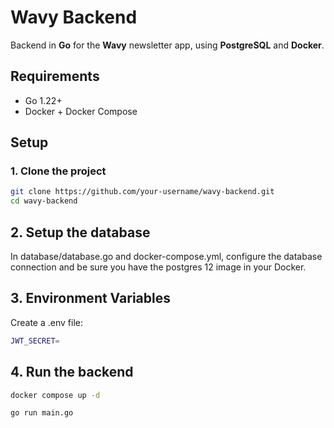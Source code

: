 # Wavy Backend

Backend in **Go** for the **Wavy** newsletter app, using **PostgreSQL** and **Docker**.

## Requirements

- Go 1.22+
- Docker + Docker Compose

## Setup

### 1. Clone the project

```bash
git clone https://github.com/your-username/wavy-backend.git
cd wavy-backend
```

## 2. Setup the database

In database/database.go and docker-compose.yml, configure the database connection and be sure you have the postgres 12 image in your Docker.

## 3. Environment Variables

Create a .env file:

```bash
JWT_SECRET=
```

## 4. Run the backend

```bash
docker compose up -d  
```

```bash
go run main.go
```
